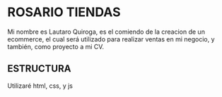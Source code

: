 # ROSARIO TIENDAS 

Mi nombre es Lautaro Quiroga,  es el comiendo de la creacion de un ecommerce, el cual será utilizado para realizar ventas en mi negocio, y también, como proyecto a mi CV. 

## ESTRUCTURA

Utilizaré html, css, y js 

